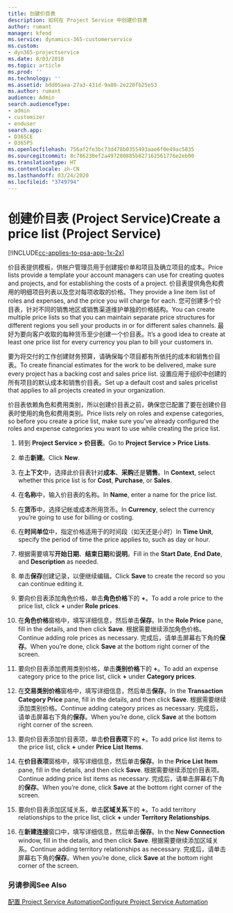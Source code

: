 ```yaml
---
title: 创建价目表
description: 如何在 Project Service 中创建价目表
author: rumant
manager: kfend
ms.service: dynamics-365-customerservice
ms.custom:
- dyn365-projectservice
ms.date: 8/03/2018
ms.topic: article
ms.prod: ''
ms.technology: ''
ms.assetid: bdd05aea-27a3-431d-9a80-2e220fb25e53
ms.author: rumant
audience: Admin
search.audienceType:
- admin
- customizer
- enduser
search.app:
- D365CE
- D365PS
ms.openlocfilehash: 756af2fe3bc73d478b0355493aae6f0e49ac5835
ms.sourcegitcommit: 8c786230ef2a497280885b827162561776e2eb00
ms.translationtype: HT
ms.contentlocale: zh-CN
ms.lasthandoff: 03/24/2020
ms.locfileid: "3749794"
---
```

# <a name="create-a-price-list-project-service"></a><span data-ttu-id="2e0f6-103">创建价目表 (Project Service)</span><span class="sxs-lookup"><span data-stu-id="2e0f6-103">Create a price list (Project Service)</span></span>

[!INCLUDE[cc-applies-to-psa-app-1x-2x](../includes/cc-applies-to-psa-app-1x-2x.md)]

<span data-ttu-id="2e0f6-104">价目表提供模板，供帐户管理员用于创建报价单和项目及确立项目的成本。</span><span class="sxs-lookup"><span data-stu-id="2e0f6-104">Price lists provide a template your account managers can use for creating quotes and projects, and for establishing the costs of a project.</span></span> <span data-ttu-id="2e0f6-105">价目表提供角色和费用的明细项目列表以及您对每项收取的价格。</span><span class="sxs-lookup"><span data-stu-id="2e0f6-105">They provide a line item list of roles and expenses, and the price you will charge for each.</span></span> <span data-ttu-id="2e0f6-106">您可创建多个价目表，针对不同的销售地区或销售渠道维护单独的价格结构。</span><span class="sxs-lookup"><span data-stu-id="2e0f6-106">You can create multiple price lists so that you can maintain separate price structures for different regions you sell your products in or for different sales channels.</span></span> <span data-ttu-id="2e0f6-107">最好为要向客户收取的每种货币至少创建一个价目表。</span><span class="sxs-lookup"><span data-stu-id="2e0f6-107">It’s a good idea to create at least one price list for every currency you plan to bill your customers in.</span></span>  
  
<span data-ttu-id="2e0f6-108">要为将交付的工作创建财务预算，请确保每个项目都有所依托的成本和销售价目表。</span><span class="sxs-lookup"><span data-stu-id="2e0f6-108">To create financial estimates for the work to be delivered, make sure every project has a backing cost and sales price list.</span></span> <span data-ttu-id="2e0f6-109">设置应用于组织中创建的所有项目的默认成本和销售价目表。</span><span class="sxs-lookup"><span data-stu-id="2e0f6-109">Set up a default cost and sales pricelist that applies to all projects created in your organization.</span></span>  
  
<span data-ttu-id="2e0f6-110">价目表依赖角色和费用类别，所以创建价目表之前，确保您已配置了要在创建价目表时使用的角色和费用类别。</span><span class="sxs-lookup"><span data-stu-id="2e0f6-110">Price lists rely on roles and expense categories, so before you create a price list, make sure you’ve already configured the roles and expense categories you want to use while creating the price list.</span></span>  
  
1.  <span data-ttu-id="2e0f6-111">转到 **Project Service > 价目表**。</span><span class="sxs-lookup"><span data-stu-id="2e0f6-111">Go to **Project Service > Price Lists**.</span></span>  
  
2.  <span data-ttu-id="2e0f6-112">单击**新建**。</span><span class="sxs-lookup"><span data-stu-id="2e0f6-112">Click **New**.</span></span>  
  
3.  <span data-ttu-id="2e0f6-113">在**上下文**中，选择此价目表针对**成本**、**采购**还是**销售**。</span><span class="sxs-lookup"><span data-stu-id="2e0f6-113">In **Context**, select whether this price list is for **Cost**, **Purchase**, or **Sales**.</span></span>  
  
4.  <span data-ttu-id="2e0f6-114">在**名称**中，输入价目表的名称。</span><span class="sxs-lookup"><span data-stu-id="2e0f6-114">In **Name**, enter a name for the price list.</span></span>  
  
5.  <span data-ttu-id="2e0f6-115">在**货币**中，选择记帐或成本所用货币。</span><span class="sxs-lookup"><span data-stu-id="2e0f6-115">In **Currency**, select the currency you’re going to use for billing or costing.</span></span>  
  
6.  <span data-ttu-id="2e0f6-116">在**时间单位**中，指定价格适用于的时间段（如天还是小时）</span><span class="sxs-lookup"><span data-stu-id="2e0f6-116">In **Time Unit**, specify the period of time the price applies to, such as day or hour.</span></span>  
  
7.  <span data-ttu-id="2e0f6-117">根据需要填写**开始日期**、**结束日期**和**说明**。</span><span class="sxs-lookup"><span data-stu-id="2e0f6-117">Fill in the **Start Date**, **End Date**, and **Description** as needed.</span></span>  
  
8.  <span data-ttu-id="2e0f6-118">单击**保存**创建记录，以便继续编辑。</span><span class="sxs-lookup"><span data-stu-id="2e0f6-118">Click **Save** to create the record so you can continue editing it.</span></span>  
  
9. <span data-ttu-id="2e0f6-119">要向价目表添加角色价格，单击**角色价格**下的 **+**。</span><span class="sxs-lookup"><span data-stu-id="2e0f6-119">To add a role price to the price list, click **+** under **Role prices**.</span></span>  
  
10. <span data-ttu-id="2e0f6-120">在**角色价格**窗格中，填写详细信息，然后单击**保存**。</span><span class="sxs-lookup"><span data-stu-id="2e0f6-120">In the **Role Price** pane, fill in the details, and then click **Save**.</span></span> <span data-ttu-id="2e0f6-121">根据需要继续添加角色价格。</span><span class="sxs-lookup"><span data-stu-id="2e0f6-121">Continue adding role prices as necessary.</span></span> <span data-ttu-id="2e0f6-122">完成后，请单击屏幕右下角的**保存**。</span><span class="sxs-lookup"><span data-stu-id="2e0f6-122">When you’re done, click **Save** at the bottom right corner of the screen.</span></span>  
  
11. <span data-ttu-id="2e0f6-123">要向价目表添加费用类别价格，单击**类别价格**下的 **+**。</span><span class="sxs-lookup"><span data-stu-id="2e0f6-123">To add an expense category price to the price list, click **+** under **Category prices**.</span></span>  
  
12. <span data-ttu-id="2e0f6-124">在**交易类别价格**窗格中，填写详细信息，然后单击**保存**。</span><span class="sxs-lookup"><span data-stu-id="2e0f6-124">In the **Transaction Category Price** pane, fill in the details, and then click **Save**.</span></span> <span data-ttu-id="2e0f6-125">根据需要继续添加类别价格。</span><span class="sxs-lookup"><span data-stu-id="2e0f6-125">Continue adding category prices as necessary.</span></span> <span data-ttu-id="2e0f6-126">完成后，请单击屏幕右下角的**保存**。</span><span class="sxs-lookup"><span data-stu-id="2e0f6-126">When you’re done, click **Save** at the bottom right corner of the screen.</span></span>  
  
13. <span data-ttu-id="2e0f6-127">要向价目表添加价目表项，单击**价目表项**下的 **+**。</span><span class="sxs-lookup"><span data-stu-id="2e0f6-127">To add price list items to the price list, click **+** under **Price List Items**.</span></span>  
  
14. <span data-ttu-id="2e0f6-128">在**价目表项**窗格中，填写详细信息，然后单击**保存**。</span><span class="sxs-lookup"><span data-stu-id="2e0f6-128">In the **Price List Item** pane, fill in the details, and then click **Save**.</span></span> <span data-ttu-id="2e0f6-129">根据需要继续添加价目表项。</span><span class="sxs-lookup"><span data-stu-id="2e0f6-129">Continue adding price list items as necessary.</span></span> <span data-ttu-id="2e0f6-130">完成后，请单击屏幕右下角的**保存**。</span><span class="sxs-lookup"><span data-stu-id="2e0f6-130">When you’re done, click **Save** at the bottom right corner of the screen.</span></span>  
  
15. <span data-ttu-id="2e0f6-131">要向价目表添加区域关系，单击**区域关系**下的 **+**。</span><span class="sxs-lookup"><span data-stu-id="2e0f6-131">To add territory relationships to the price list, click **+** under **Territory Relationships**.</span></span>  
  
16. <span data-ttu-id="2e0f6-132">在**新建连接**窗口中，填写详细信息，然后单击**保存**。</span><span class="sxs-lookup"><span data-stu-id="2e0f6-132">In the **New Connection** window, fill in the details, and then click **Save**.</span></span> <span data-ttu-id="2e0f6-133">根据需要继续添加区域关系。</span><span class="sxs-lookup"><span data-stu-id="2e0f6-133">Continue adding territory relationships as necessary.</span></span> <span data-ttu-id="2e0f6-134">完成后，请单击屏幕右下角的**保存**。</span><span class="sxs-lookup"><span data-stu-id="2e0f6-134">When you’re done, click **Save** at the bottom right corner of the screen.</span></span>  
  
### <a name="see-also"></a><span data-ttu-id="2e0f6-135">另请参阅</span><span class="sxs-lookup"><span data-stu-id="2e0f6-135">See Also</span></span>  
 [<span data-ttu-id="2e0f6-136">配置 Project Service Automation</span><span class="sxs-lookup"><span data-stu-id="2e0f6-136">Configure Project Service Automation</span></span>](../project-service/configure.md)

